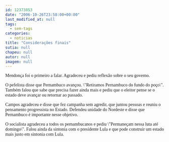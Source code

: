 ```yaml
---
id: 12373853
date: "2006-10-26T23:58:00+00:00"
last_modified_at: null
tags:
  - sem-tags
categories:
  - noticias
title: "Considerações finais"
sutia: null
chapeu: null
autor: null
imagem: null
---
```

<p><P><FONT face=Verdana>Mendonça foi o primeiro a falar. Agradeceu e pediu reflexão sobre o seu governo. </FONT></P></p>
<p><P><FONT face=Verdana>O pefelista disse que Pernambuco avançou. \"Retiramos Pernambuco do fundo do poço\". Também falou que sabe que precisa fazer ainda mais e pediu que o eleitor pense se o estado deve avançar ou retornar ao passado.</FONT></P></p>
<p><P><FONT face=Verdana>Campos agradeceu e disse que fez campanha sem agredir, que juntou pessoas e reuniu o pensamento progressista no Estado. Defendeu unidade do Nordeste e disse que Pernambuco é importante nesse objetivo. </FONT></P></p>
<p><P><FONT face=Verdana>O socialista agradeceu a todos os pernambucanos e pediu&nbsp;\"Permaneçam nessa luta até domingo\".&nbsp;Falou ainda da sintonia com o presidente Lula e que pode construir um estado mais justo em sintonia com Lula. </FONT></P> </p>
